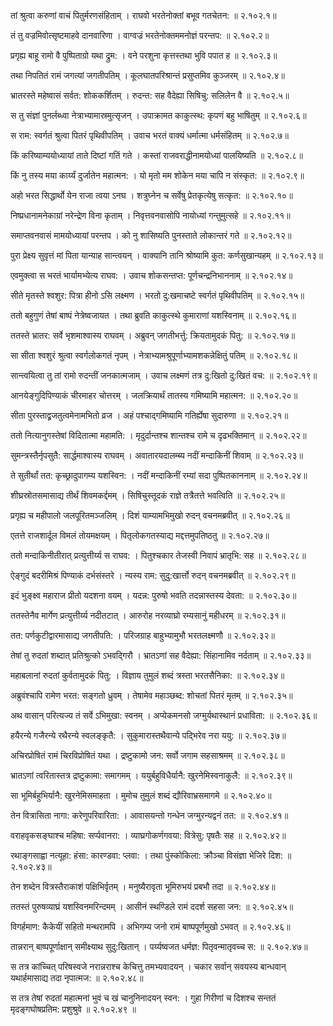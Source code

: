 तां श्रुत्वा करुणां वाचं पितुर्मरणसंहिताम् ।
राघवो भरतेनोक्तां बभूव गतचेतन: ॥ २.१०२.१॥

तं तु वज्रमिवोत्सृष्टमाहवे दानवारिणा ।
वाग्वज्रं भरतेनोक्तममनोज्ञं परन्तप: ॥ २.१०२.२॥

प्रगृह्य बाहू रामो वै पुष्पिताग्रो यथा द्रुम: ।
वने परशुना कृत्तस्तथा भुवि पपात ह ॥ २.१०२.३॥

तथा निपतितं रामं जगत्यां जगतीपतिम् ।
कूलघातपरिश्रान्तं प्रसुप्तमिव कुञ्जरम् ॥ २.१०२.४॥

भ्रातरस्ते महेष्वासं सर्वत: शोककर्शितम् ।
रुदन्त: सह वैदेह्या सिषिचु: सलिलेन वै ॥ २.१०२.५॥

स तु संज्ञां पुनर्लब्ध्वा नेत्राभ्यामास्रमुत्सृजन् ।
उपाक्रामत काकुत्स्थ: कृपणं बहु भाषितुम् ॥ २.१०२.६॥

स राम: स्वर्गतं श्रुत्वा पितरं पृथिवीपतिम् ।
उवाच भरतं वाक्यं धर्मात्मा धर्मसंहितम् ॥ २.१०२.७॥

किं करिष्याम्ययोध्यायां ताते दिष्टां गतिं गते ।
कस्तां राजवराद्धीनामयोध्यां पालयिष्यति ॥ २.१०२.८॥

किं नु तस्य मया कार्य्यं दुर्जातेन महात्मन: ।
यो मृतो मम शोकेन मया चापि न संस्कृत: ॥ २.१०२.९॥

अहो भरत सिद्धार्थो येन राजा त्वया ऽनघ ।
शत्रुघ्नेन च सर्वेषु प्रेतकृत्येषु सत्कृत: ॥ २.१०२.१०॥

निष्प्रधानामनेकाग्रां नरेन्द्रेण विना कृताम् ।
निवृत्तवनवासोपि नायोध्यां गन्तुमुत्सहे ॥ २.१०२.११॥

समाप्तवनवासं मामयोध्यायां परन्तप ।
को नु शासिष्यति पुनस्ताते लोकान्तरं गते ॥ २.१०२.१२॥

पुरा प्रेक्ष्य सुवृत्तं मां पिता यान्याह सान्त्वयन् ।
वाक्यानि तानि श्रोष्यामि कुत: कर्णसुखान्यहम् ॥ २.१०२.१३॥

एवमुक्त्वा स भरतं भार्यामभ्येत्य राघव: ।
उवाच शोकसन्तप्त: पूर्णचन्द्रनिभाननाम् ॥ २.१०२.१४॥

सीते मृतस्ते श्वशुर: पित्रा हीनो ऽसि लक्ष्मण ।
भरतो दु:खमाचष्टे स्वर्गतं पृथिवीपतिम् ॥ २.१०२.१५॥

ततो बहुगुणं तेषां बाष्पं नेत्रेष्वजायत ।
तथा ब्रुवति काकुत्स्थे कुमाराणां यशस्विनाम् ॥ २.१०२.१६॥

ततस्ते भ्रातर: सर्वे भृशमाश्वास्य राघवम् ।
अब्रुवन् जगतीभर्त्तु: क्रियतामुदकं पितु: ॥ २.१०२.१७॥

सा सीता श्वशुरं श्रुत्वा स्वर्गलोकगतं नृपम् ।
नेत्राभ्यामश्रुपूर्णाभ्यामशकन्नेक्षितुं पतिम् ॥ २.१०२.१८॥

सान्त्वयित्वा तु तां रामो रुदन्तीं जनकात्मजाम् ।
उवाच लक्ष्मणं तत्र दु:खितो दु:खितं वच: ॥ २.१०२.१९॥

आनयेङ्गुदिपिण्याकं चीरमाहर चोत्तरम् ।
जलक्रियार्थं तातस्य गमिष्यामि महात्मन: ॥ २.१०२.२०॥

सीता पुरस्ताद्व्रजतुत्वमेनामभितो व्रज ।
अहं पश्चाद्गमिष्यामि गतिर्ह्येषा सुदारुणा ॥ २.१०२.२१॥

ततो नित्यानुगस्तेषां विदितात्मा महामति: ।
मृदुर्दान्तश्च शान्तश्च रामे च दृढभक्तिमान् ॥ २.१०२.२२॥

सुमन्त्रस्तैर्नृपसुतै: सार्द्धमाश्वास्य राघवम् ।
अवातारयदालम्ब्य नदीं मन्दाकिनीं शिवाम् ॥ २.१०२.२३॥

ते सुतीर्थां तत: कृच्छ्रादुपागम्य यशस्विन: ।
नदीं मन्दाकिनीं रम्यां सदा पुष्पितकाननाम् ॥ २.१०२.२४॥

शीघ्रस्रोतसमासाद्य तीर्थं शिवमकर्द्दमम् ।
सिषिचुस्तूदकं राज्ञे तत्रैतत्ते भवत्विति ॥ २.१०२.२५॥

प्रगृह्य च महीपालो जलपूरितमञ्जलिम् ।
दिशं याम्यामभिमुखो रुदन् वचनमब्रवीत् ॥ २.१०२.२६॥

एतत्ते राजशार्दूल विमलं तोयमक्षयम् ।
पितृलोकगतस्याद्य मद्दत्तमुपतिष्ठतु ॥ २.१०२.२७॥

ततो मन्दाकिनीतीरात् प्रत्युत्तीर्य्य स राघव: ।
पितुश्चकार तेजस्वी निवापं भ्रातृभि: सह ॥ २.१०२.२८॥

ऐङ्गुदं बदरीमिश्रं पिण्याकं दर्भसंस्तरे ।
न्यस्य राम: सुदु:खार्त्तो रुदन् वचनमब्रवीत् ॥ २.१०२.२९॥

इदं भुङ्क्ष्व महाराज प्रीतो यदशना वयम् ।
यदन्न: पुरुषो भवति तदन्नास्तस्य देवता: ॥ २.१०२.३०॥

ततस्तेनैव मार्गेण प्रत्युत्तीर्य्य नदीतटात् ।
आरुरोह नरव्याघ्रो रम्यसानुं महीधरम् ॥ २.१०२.३१॥

तत: पर्णकुटीद्वारमासाद्य जगतीपति: ।
परिजग्राह बाहुभ्यामुभौ भरतलक्ष्मणौ ॥ २.१०२.३२॥

तेषां तु रुदतां शब्दात् प्रतिश्रुत्को ऽभवद्गिरौ ।
भ्रातऽणां सह वैदेह्या: सिंहानामिव नर्दताम् ॥ २.१०२.३३॥

महाबलानां रुदतां कुर्वतामुदकं पितु: ।
विज्ञाय तुमुलं शब्दं त्रस्ता भरतसैनिका: ॥ २.१०२.३४॥

अब्रुवंश्चापि रामेण भरत: सङ्गतो ध्रुवम् ।
तेषामेव महाञ्छब्द: शोचतां पितरं मृतम् ॥ २.१०२.३५॥

अथ वासान् परित्यज्य तं सर्वे ऽभिमुखा: स्वनम् ।
अप्येकमनसो जग्मुर्यथास्थानं प्रधाविता: ॥ २.१०२.३६॥

हयैरन्ये गजैरन्ये रथैरन्ये स्वलङ्कृतै: ।
सुकुमारास्तथैवान्ये पद्भिरेव नरा ययु: ॥ २.१०२.३७॥

अचिरप्रोषितं रामं चिरविप्रोषितं यथा ।
द्रष्टुकामो जन: सर्वो जगाम सहसाश्रमम् ॥ २.१०२.३८॥

भ्रातऽणां त्वरितास्तत्र द्रष्टुकामा: समागमम् ।
ययुर्बहुविधैर्यानै: खुरनेमिस्वनाकुलै: ॥ २.१०२.३९॥

सा भूमिर्बहुभिर्यानै: खुरनेमिसमाहता ।
मुमोच तुमुलं शब्दं द्यौरिवाभ्रसमागमे ॥ २.१०२.४०॥

तेन वित्रासिता नागा: करेणुपरिवारिता: ।
आवासयन्तो गन्धेन जग्मुरन्यद्वनं तत: ॥ २.१०२.४१॥

वराहवृकसङ्घाश्च महिषा: सर्प्पवानरा: ।
व्याघ्रगोकर्णगवया: वित्रेसु: पृषतैः सह ॥ २.१०२.४२॥

रथाङ्गसाह्वा नत्यूहा: हंसा: कारण्डवा: प्लवा: ।
तथा पुंस्कोकिला: क्रौञ्चा विसंज्ञा भेजिरे दिश: ॥ २.१०२.४३॥

तेन शब्देन वित्रस्तैराकाशं पक्षिभिर्वृतम् ।
मनुष्यैरावृता भूमिरुभयं प्रबभौ तदा ॥ २.१०२.४४॥

ततस्तं पुरुषव्याघ्रं यशस्विनमरिन्दमम् ।
आसीनं स्थण्डिले रामं ददर्श सहसा जन: ॥ २.१०२.४५॥

विगर्हमाण: कैकेयीं सहितो मन्थरामपि ।
अभिगम्य जनो रामं बाष्पपूर्णमुखो ऽभवत् ॥ २.१०२.४६॥

तान्नरान् बाष्पपूर्णाक्षान् समीक्ष्याथ सुदु:खितान् ।
पर्य्यष्वजत धर्मज्ञ: पितृवन्मातृवच्च स: ॥ २.१०२.४७॥

स तत्र कांच्चित् परिषस्वजे नरान्नराश्च केचित्तु तमभ्यवादयन् ।
चकार सर्वान् सवयस्य बान्धवान् यथार्हमासाद्य तदा नृपात्मज: ॥ २.१०२.४८॥

स तत्र तेषां रुदतां महात्मनां भुवं च खं चानुनिनादयन् स्वन: ।
गुहा गिरीणां च दिशश्च सन्ततं मृदङ्गघोषप्रतिम: प्रशुश्रुवे ॥ २.१०२.४९ ॥

